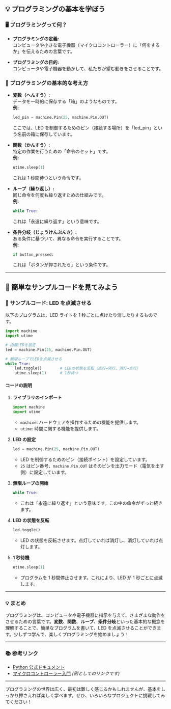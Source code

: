 ## 💡 プログラミングの基本を学ぼう

### 🖥️ **プログラミングって何？**

- **プログラミングの定義:**  
  コンピュータや小さな電子機器（マイクロコントローラー）に「何をするか」を伝えるための言葉です。

- **プログラミングの目的:**  
  コンピュータや電子機器を動かして、私たちが望む動きをさせることです。

### 🔑 **プログラミングの基本的な考え方**

- **変数（へんすう）:**  
  データを一時的に保存する「箱」のようなものです。  
  **例:**

  ```python
  led_pin = machine.Pin(25, machine.Pin.OUT)
  ```

  ここでは、LED を制御するためのピン（接続する場所）を「led_pin」という名前の箱に保存しています。

- **関数（かんすう）:**  
  特定の作業を行うための「命令のセット」です。  
  **例:**

  ```python
  utime.sleep(1)
  ```

  これは 1 秒間待つという命令です。

- **ループ（繰り返し）:**  
  同じ命令を何度も繰り返すための仕組みです。  
  **例:**

  ```python
  while True:
  ```

  これは「永遠に繰り返す」という意味です。

- **条件分岐（じょうけんぶんき）:**  
  ある条件に基づいて、異なる命令を実行することです。  
  **例:**
  ```python
  if button_pressed:
  ```
  これは「ボタンが押されたら」という条件です。

---

## 🚀 簡単なサンプルコードを見てみよう

### 📜 **サンプルコード: LED を点滅させる**

以下のプログラムは、LED ライトを 1 秒ごとに点けたり消したりするものです。

```python
import machine
import utime

# 内蔵LEDを設定
led = machine.Pin(25, machine.Pin.OUT)

# 無限ループでLEDを点滅させる
while True:
    led.toggle()        # LEDの状態を反転（点灯→消灯、消灯→点灯）
    utime.sleep(1)      # 1秒待つ
```

#### コードの説明

1. **ライブラリのインポート**

   ```python
   import machine
   import utime
   ```

   - `machine`: ハードウェアを操作するための機能を提供します。
   - `utime`: 時間に関する機能を提供します。

2. **LED の設定**

   ```python
   led = machine.Pin(25, machine.Pin.OUT)
   ```

   - LED を制御するためのピン（接続ポイント）を設定しています。
   - `25` はピン番号、`machine.Pin.OUT` はそのピンを出力モード（電気を出す側）に設定しています。

3. **無限ループの開始**

   ```python
   while True:
   ```

   - これは「永遠に繰り返す」という意味です。この中の命令がずっと続きます。

4. **LED の状態を反転**

   ```python
   led.toggle()
   ```

   - LED の状態を反転させます。点灯していれば消灯し、消灯していれば点灯します。

5. **1 秒待機**
   ```python
   utime.sleep(1)
   ```
   - プログラムを 1 秒間停止させます。これにより、LED が 1 秒ごとに点滅します。

---

### 💡 まとめ

プログラミングは、コンピュータや電子機器に指示を与えて、さまざまな動作をさせるための言葉です。**変数**、**関数**、**ループ**、**条件分岐**といった基本的な概念を理解することで、簡単なプログラムを書いて、LED を点滅させることができます。少しずつ学んで、楽しくプログラミングを始めましょう！

---

### 📚 参考リンク

- [Python 公式ドキュメント](https://docs.python.org/ja/3/)
- [マイクロコントローラー入門](https://example.com/microcontroller-intro) _(例としてのリンクです)_

---

プログラミングの世界は広く、最初は難しく感じるかもしれませんが、基本をしっかり押さえれば楽しく学べます。ぜひ、いろいろなプロジェクトに挑戦してみてください！
